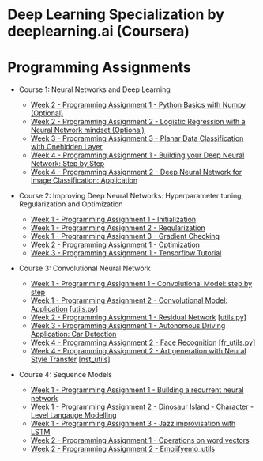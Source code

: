 # Deep Learning Specialization by deeplearning.ai (Coursera)

# Programming Assignments
* Course 1: Neural Networks and Deep Learning

  * [Week 2 - Programming Assignment 1 - Python Basics with Numpy (Optional)](https://github.com/kool7/Deep_Learning_Coursera/blob/master/Neural%20Network%20And%20Deep%20Learning/Python_Basics_With_Numpy_v3a.ipynb)
  * [Week 2 - Programming Assignment 2 - Logistic Regression with a Neural Network mindset (Optional)](https://github.com/kool7/Deep_Learning_Coursera/blob/master/Neural%20Network%20And%20Deep%20Learning/Logistic_Regression_with_a_Neural_Network_mindset_v6a.ipynb)
  * [Week 3 - Programming Assignment 3 - Planar Data Classification with Onehidden Layer](https://github.com/kool7/Deep_Learning_Specialization_Coursera_2020/blob/master/Neural%20Network%20And%20Deep%20Learning/week3/Planar_data_classification_with_onehidden_layer_v6c.ipynb)
  * [Week 4 - Programming Assignment 1 - Building your Deep Neural Network: Step by Step](https://github.com/kool7/Deep_Learning_Coursera/blob/master/Neural%20Network%20And%20Deep%20Learning/Building_your_Deep_Neural_Network_Step_by_Step_v8a.ipynb)
  * [Week 4 - Programming Assignment 2 - Deep Neural Network for Image Classification: Application](https://github.com/kool7/Deep_Learning_Coursera/blob/master/Neural%20Network%20And%20Deep%20Learning/Deep%2BNeural%2BNetwork%2B-%2BApplication%2Bv8.ipynb)

* Course 2: Improving Deep Neural Networks: Hyperparameter tuning, Regularization and Optimization

  * [Week 1 - Programming Assignment 1 - Initialization](https://github.com/kool7/Deep_Learning_Coursera/blob/master/Improving%20Deep%20Neural%20Networks%20Hyperparameter%20tuning%2C%20Regularization%20and%20Optimization/Initialization.ipynb)
  * [Week 1 - Programming Assignment 2 - Regularization](https://github.com/kool7/Deep_Learning_Coursera/blob/master/Improving%20Deep%20Neural%20Networks%20Hyperparameter%20tuning%2C%20Regularization%20and%20Optimization/Regularization_v2a.ipynb)
  * [Week 1 - Programming Assignment 3 - Gradient Checking](https://github.com/kool7/Deep_Learning_Coursera/blob/master/Improving%20Deep%20Neural%20Networks%20Hyperparameter%20tuning%2C%20Regularization%20and%20Optimization/Gradient%2BChecking%2Bv1.ipynb)
  * [Week 2 - Programming Assignment 1 - Optimization](https://github.com/kool7/Deep_Learning_Coursera/blob/master/Improving%20Deep%20Neural%20Networks%20Hyperparameter%20tuning%2C%20Regularization%20and%20Optimization/Optimization_methods_v1b.ipynb)
  * [Week 3 - Programming Assignment 1 - Tensorflow Tutorial](https://github.com/kool7/Deep_Learning_Specialization_Coursera_2020/blob/master/Improving%20Deep%20Neural%20Networks%20Hyperparameter%20tuning%2C%20Regularization%20and%20Optimization/TensorFlow_Tutorial_v3b.ipynb)

* Course 3: Convolutional Neural Network
 
  * [Week 1 - Programming Assignment 1 - Convolutional Model: step by step](https://github.com/kool7/Deep_Learning_Specialization_Coursera_2020/blob/master/Convolutional%20Neural%20Network/Convolution_model_Step_by_Step_v2a.ipynb)
  * [Week 1 - Programming Assignment 2 - Convolutional Model: Application](https://github.com/kool7/Deep_Learning_Specialization_Coursera_2020/blob/master/Convolutional%20Neural%20Network/Convolution_model_Application_v1a.ipynb) [[utils.py]](https://github.com/kool7/Deep_Learning_Specialization_Coursera_2020/blob/master/Convolutional%20Neural%20Network/cnn_utils.py)
  * [Week 2 - Programming Assignment 1 - Residual Network](https://github.com/kool7/Deep_Learning_Specialization_Coursera_2020/blob/master/Convolutional%20Neural%20Network/week2/Residual_Networks_v2a.ipynb) [[utils.py]](https://github.com/kool7/Deep_Learning_Specialization_Coursera_2020/blob/master/Convolutional%20Neural%20Network/week2/resnets_utils.py)
  * [Week 3 - Programming Assignment 1 - Autonomous Driving Application: Car Detection](https://github.com/kool7/Deep_Learning_Specialization_Coursera_2020/blob/master/Convolutional%20Neural%20Network/week3/Autonomous_driving_application_Car_detection_v3a.ipynb)
  * [Week 4 - Programming Assignment 2 - Face Recognition](https://github.com/kool7/Deep_Learning_Specialization_Coursera_2020/blob/master/Convolutional%20Neural%20Network/week4/Face_Recognition_v3a.ipynb) [[fr_utils.py]](https://github.com/kool7/Deep_Learning_Specialization_Coursera_2020/blob/master/Convolutional%20Neural%20Network/week4/fr_utils.py)
  * [Week 4 - Programming Assignment 2 - Art generation with Neural Style Transfer](https://github.com/kool7/Deep_Learning_Specialization_Coursera_2020/blob/master/Convolutional%20Neural%20Network/week4/Art_Generation_with_Neural_Style_Transfer_v3a.ipynb) [[nst_utils]](https://github.com/kool7/Deep_Learning_Specialization_Coursera_2020/blob/master/Convolutional%20Neural%20Network/week4/nst_utils.py)

* Course 4: Sequence Models
  
  * [Week 1 - Programming Assignment 1 - Building a recurrent neural network](https://github.com/kool7/Deep_Learning_Specialization_Coursera_2020/blob/master/Sequence%20Models/week%201/Building_a_Recurrent_Neural_Network_Step_by_Step_v3b.ipynb)
  * [Week 1 - Programming Assignment 2 - Dinosaur Island - Character - Level Langauge Modelling](https://github.com/kool7/Deep_Learning_Specialization_Coursera_2020/blob/master/Sequence%20Models/week%201/Dinosaurus_Island_Character_level_language_model_final_v3b.ipynb)
  * [Week 1 - Programming Assignment 3 - Jazz improvisation with LSTM]()
  * [Week 2 - Programming Assignment 1 - Operations on word vectors](https://github.com/kool7/Deep_Learning_Specialization_Coursera_2020/blob/master/Sequence%20Models/week%202/Operations_on_word_vectors_v2a.ipynb)
  * [Week 2 - Programming Assignment 2 - Emojify](https://github.com/kool7/Deep_Learning_Specialization_Coursera_2020/blob/master/Sequence%20Models/week%202/Emojify_v2a.ipynb)[emo_utils](https://github.com/kool7/Deep_Learning_Specialization_Coursera_2020/blob/master/Sequence%20Models/week%202/emo_utils.py)
